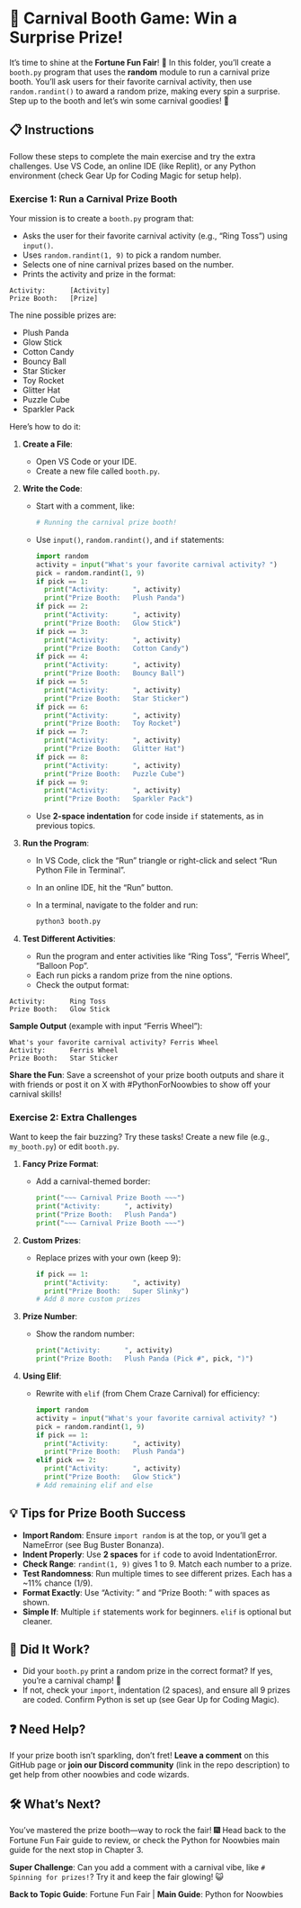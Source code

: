 # 🎡 Carnival Booth Game: Win a Surprise Prize!

It’s time to shine at the **Fortune Fun Fair**! 🎠 In this folder, you’ll create a `booth.py` program that uses the **random** module to run a carnival prize booth. You’ll ask users for their favorite carnival activity, then use `random.randint()` to award a random prize, making every spin a surprise. Step up to the booth and let’s win some carnival goodies! 🎉

## 📋 Instructions

Follow these steps to complete the main exercise and try the extra challenges. Use VS Code, an online IDE (like Replit), or any Python environment (check Gear Up for Coding Magic for setup help).

### Exercise 1: Run a Carnival Prize Booth

Your mission is to create a `booth.py` program that:

- Asks the user for their favorite carnival activity (e.g., “Ring Toss”) using `input()`.
- Uses `random.randint(1, 9)` to pick a random number.
- Selects one of nine carnival prizes based on the number.
- Prints the activity and prize in the format:

```
Activity:      [Activity]
Prize Booth:   [Prize]
```

The nine possible prizes are:

- Plush Panda
- Glow Stick
- Cotton Candy
- Bouncy Ball
- Star Sticker
- Toy Rocket
- Glitter Hat
- Puzzle Cube
- Sparkler Pack

Here’s how to do it:

1. **Create a File**:
    
    - Open VS Code or your IDE.
    - Create a new file called `booth.py`.
2. **Write the Code**:
    
    - Start with a comment, like:
        
        ```python
        # Running the carnival prize booth!
        ```
        
    - Use `input()`, `random.randint()`, and `if` statements:
        
        ```python
        import random
        activity = input("What's your favorite carnival activity? ")
        pick = random.randint(1, 9)
        if pick == 1:
          print("Activity:      ", activity)
          print("Prize Booth:   Plush Panda")
        if pick == 2:
          print("Activity:      ", activity)
          print("Prize Booth:   Glow Stick")
        if pick == 3:
          print("Activity:      ", activity)
          print("Prize Booth:   Cotton Candy")
        if pick == 4:
          print("Activity:      ", activity)
          print("Prize Booth:   Bouncy Ball")
        if pick == 5:
          print("Activity:      ", activity)
          print("Prize Booth:   Star Sticker")
        if pick == 6:
          print("Activity:      ", activity)
          print("Prize Booth:   Toy Rocket")
        if pick == 7:
          print("Activity:      ", activity)
          print("Prize Booth:   Glitter Hat")
        if pick == 8:
          print("Activity:      ", activity)
          print("Prize Booth:   Puzzle Cube")
        if pick == 9:
          print("Activity:      ", activity)
          print("Prize Booth:   Sparkler Pack")
        ```
        
    - Use **2-space indentation** for code inside `if` statements, as in previous topics.
        
3. **Run the Program**:
    
    - In VS Code, click the “Run” triangle or right-click and select “Run Python File in Terminal”.
        
    - In an online IDE, hit the “Run” button.
        
    - In a terminal, navigate to the folder and run:
        
        ```bash
        python3 booth.py
        ```
        
4. **Test Different Activities**:
    
    - Run the program and enter activities like “Ring Toss”, “Ferris Wheel”, “Balloon Pop”.
    - Each run picks a random prize from the nine options.
    - Check the output format:

```
Activity:      Ring Toss
Prize Booth:   Glow Stick
```

**Sample Output** (example with input “Ferris Wheel”):

```
What's your favorite carnival activity? Ferris Wheel
Activity:      Ferris Wheel
Prize Booth:   Star Sticker
```

**Share the Fun**: Save a screenshot of your prize booth outputs and share it with friends or post it on X with #PythonForNoowbies to show off your carnival skills!

### Exercise 2: Extra Challenges

Want to keep the fair buzzing? Try these tasks! Create a new file (e.g., `my_booth.py`) or edit `booth.py`.

1. **Fancy Prize Format**:
    
    - Add a carnival-themed border:
        
        ```python
        print("~~~ Carnival Prize Booth ~~~")
        print("Activity:      ", activity)
        print("Prize Booth:   Plush Panda")
        print("~~~ Carnival Prize Booth ~~~")
        ```
        
2. **Custom Prizes**:
    
    - Replace prizes with your own (keep 9):
        
        ```python
        if pick == 1:
          print("Activity:      ", activity)
          print("Prize Booth:   Super Slinky")
        # Add 8 more custom prizes
        ```
        
3. **Prize Number**:
    
    - Show the random number:
        
        ```python
        print("Activity:      ", activity)
        print("Prize Booth:   Plush Panda (Pick #", pick, ")")
        ```
        
4. **Using Elif**:
    
    - Rewrite with `elif` (from Chem Craze Carnival) for efficiency:
        
        ```python
        import random
        activity = input("What's your favorite carnival activity? ")
        pick = random.randint(1, 9)
        if pick == 1:
          print("Activity:      ", activity)
          print("Prize Booth:   Plush Panda")
        elif pick == 2:
          print("Activity:      ", activity)
          print("Prize Booth:   Glow Stick")
        # Add remaining elif and else
        ```
        

## 💡 Tips for Prize Booth Success

- **Import Random**: Ensure `import random` is at the top, or you’ll get a NameError (see Bug Buster Bonanza).
- **Indent Properly**: Use **2 spaces** for `if` code to avoid IndentationError.
- **Check Range**: `randint(1, 9)` gives 1 to 9. Match each number to a prize.
- **Test Randomness**: Run multiple times to see different prizes. Each has a ~11% chance (1/9).
- **Format Exactly**: Use “Activity: ” and “Prize Booth: ” with spaces as shown.
- **Simple If**: Multiple `if` statements work for beginners. `elif` is optional but cleaner.

## 🎯 Did It Work?

- Did your `booth.py` print a random prize in the correct format? If yes, you’re a carnival champ! 🌟
- If not, check your `import`, indentation (2 spaces), and ensure all 9 prizes are coded. Confirm Python is set up (see Gear Up for Coding Magic).

## ❓ Need Help?

If your prize booth isn’t sparkling, don’t fret! **Leave a comment** on this GitHub page or **join our Discord community** (link in the repo description) to get help from other noowbies and code wizards.

## 🛠️ What’s Next?

You’ve mastered the prize booth—way to rock the fair! 🎆 Head back to the Fortune Fun Fair guide to review, or check the Python for Noowbies main guide for the next stop in Chapter 3.

**Super Challenge**: Can you add a comment with a carnival vibe, like `# Spinning for prizes!`? Try it and keep the fair glowing! 😺

**Back to Topic Guide**: Fortune Fun Fair | **Main Guide**: Python for Noowbies